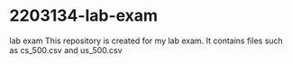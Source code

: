 # 2203134-lab-exam
lab exam
This repository is created for my lab exam.
It contains files such as cs_500.csv and us_500.csv
